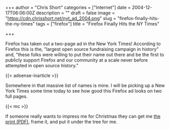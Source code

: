 +++
author = "Chris Short"
categories = ["Internet"]
date = 2004-12-17T06:06:00Z
description = ""
draft = false
image = "https://cdn.chrisshort.net/nyt_ad_2004.png"
slug = "firefox-finally-hits-the-ny-times"
tags = ["firefox"]
title = "Firefox Finally Hits the NY Times"

+++

Firefox has taken out a two-page ad in the New York Times! According to Firefox this is the, "largest open source fundraising campaign in history" and, "these folks were willing to put their name out there and be the first to publicly support Firefox and our community at a scale never before attempted in open source history."

{{< adsense-inarticle >}}

Somewhere in that massive list of names is mine. I will be picking up a New York Times some time today to see how good this Firefox ad looks on two full pages.

{{< mc >}}

If someone really wants to impress me for Christmas they can get me [the print (PDF)](https://cdn.chrisshort.net/nytimes-firefox-final.pdf), frame it, and put it under the tree for me.